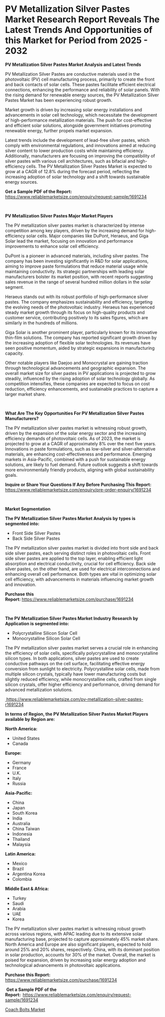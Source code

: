 <p><h1>PV Metallization Silver Pastes Market Research Report Reveals The Latest Trends And Opportunities of this Market for Period from 2025 - 2032</h1></p><p><strong>PV Metallization Silver Pastes Market Analysis and Latest Trends</strong></p>
<p><p>PV Metallization Silver Pastes are conductive materials used in the photovoltaic (PV) cell manufacturing process, primarily to create the front and back contacts of solar cells. These pastes facilitate efficient electrical connections, enhancing the performance and reliability of solar panels. With the rising demand for renewable energy sources, the PV Metallization Silver Pastes Market has been experiencing robust growth.</p><p>Market growth is driven by increasing solar energy installations and advancements in solar cell technology, which necessitate the development of high-performance metallization materials. The push for cost-effective and efficient solar solutions, alongside government initiatives promoting renewable energy, further propels market expansion. </p><p>Latest trends include the development of lead-free silver pastes, which comply with environmental regulations, and innovations aimed at reducing silver content to lower production costs while maintaining efficiency. Additionally, manufacturers are focusing on improving the compatibility of silver pastes with various cell architectures, such as bifacial and high-efficiency cells. The PV Metallization Silver Pastes Market is expected to grow at a CAGR of 12.8% during the forecast period, reflecting the increasing adoption of solar technology and a shift towards sustainable energy sources.</p></p>
<p><strong>Get a Sample PDF of the Report:&nbsp;</strong> <a href="https://www.reliablemarketsize.com/enquiry/request-sample/1691234?utm_campaign=3555&utm_medium=2&utm_source=Github&utm_content=ia&utm_term=26032025&utm_id=pv-metallization-silver-pastes">https://www.reliablemarketsize.com/enquiry/request-sample/1691234</a></p>
<p>&nbsp;</p>
<p><strong>PV Metallization Silver Pastes Major Market Players</strong></p>
<p><p>The PV metallization silver pastes market is characterized by intense competition among key players, driven by the increasing demand for high-efficiency solar cells. Major companies like DuPont, Heraeus, and Giga Solar lead the market, focusing on innovation and performance improvements to enhance solar cell efficiency.</p><p>DuPont is a pioneer in advanced materials, including silver pastes. The company has been investing significantly in R&D for solar applications, aiming to improve paste formulations that reduce material usage while maintaining conductivity. Its strategic partnerships with leading solar manufacturers bolster its market position, with recent reports suggesting sales revenue in the range of several hundred million dollars in the solar segment.</p><p>Heraeus stands out with its robust portfolio of high-performance silver pastes. The company emphasizes sustainability and efficiency, targeting the evolving needs of the photovoltaic industry. Heraeus has experienced steady market growth through its focus on high-quality products and customer service, contributing positively to its sales figures, which are similarly in the hundreds of millions.</p><p>Giga Solar is another prominent player, particularly known for its innovative thin-film solutions. The company has reported significant growth driven by the increasing adoption of flexible solar technologies. Its revenues have seen positive momentum, aided by strategic expansions in manufacturing capacity.</p><p>Other notable players like Daejoo and Monocrystal are gaining traction through technological advancements and geographic expansion. The overall market size for silver pastes in PV applications is projected to grow steadily, influenced by the rising adoption of solar technology globally. As competition intensifies, these companies are expected to focus on cost reduction, efficiency enhancements, and sustainable practices to capture a larger market share.</p></p>
<p>&nbsp;</p>
<p><strong>What Are The Key Opportunities For PV Metallization Silver Pastes Manufacturers?</strong></p>
<p><p>The PV metallization silver pastes market is witnessing robust growth, driven by the expansion of the solar energy sector and the increasing efficiency demands of photovoltaic cells. As of 2023, the market is projected to grow at a CAGR of approximately 8% over the next five years. Innovations in paste formulations, such as low-silver and silver-alternative materials, are enhancing cost-effectiveness and performance. Emerging markets in Asia-Pacific, combined with a push for sustainable energy solutions, are likely to fuel demand. Future outlook suggests a shift towards more environmentally friendly products, aligning with global sustainability goals.</p></p>
<p><strong>Inquire or Share Your Questions If Any Before Purchasing This Report:</strong> <a href="https://www.reliablemarketsize.com/enquiry/pre-order-enquiry/1691234?utm_campaign=3555&utm_medium=2&utm_source=Github&utm_content=ia&utm_term=26032025&utm_id=pv-metallization-silver-pastes">https://www.reliablemarketsize.com/enquiry/pre-order-enquiry/1691234</a></p>
<p>&nbsp;</p>
<p><strong>Market Segmentation</strong></p>
<p><strong>The PV Metallization Silver Pastes Market Analysis by types is segmented into:</strong></p>
<p><ul><li>Front Side Silver Pastes</li><li>Back Side Silver Pastes</li></ul></p>
<p><p>The PV metallization silver pastes market is divided into front side and back side silver pastes, each serving distinct roles in photovoltaic cells. Front side silver pastes are applied to the top layer, enabling efficient light absorption and electrical conductivity, crucial for cell efficiency. Back side silver pastes, on the other hand, are used for electrical interconnections and enhancing overall cell performance. Both types are vital in optimizing solar cell efficiency, with advancements in materials influencing market growth and innovation.</p></p>
<p><strong>Purchase this Report:&nbsp;</strong><a href="https://www.reliablemarketsize.com/purchase/1691234?utm_campaign=3555&utm_medium=2&utm_source=Github&utm_content=ia&utm_term=26032025&utm_id=pv-metallization-silver-pastes">https://www.reliablemarketsize.com/purchase/1691234</a></p>
<p>&nbsp;</p>
<p><strong>The PV Metallization Silver Pastes Market Industry Research by Application is segmented into:</strong></p>
<p><ul><li>Polycrystalline Silicon Solar Cell</li><li>Monocrystalline Silicon Solar Cell</li></ul></p>
<p><p>The PV metallization silver pastes market serves a crucial role in enhancing the efficiency of solar cells, specifically polycrystalline and monocrystalline silicon types. In both applications, silver pastes are used to create conductive pathways on the cell surface, facilitating effective energy conversion from sunlight to electricity. Polycrystalline solar cells, made from multiple silicon crystals, typically have lower manufacturing costs but slightly reduced efficiency, while monocrystalline cells, crafted from single silicon crystals, offer higher efficiency and performance, driving demand for advanced metallization solutions.</p></p>
<p><a href="https://www.reliablemarketsize.com/pv-metallization-silver-pastes-r1691234?utm_campaign=3555&utm_medium=2&utm_source=Github&utm_content=ia&utm_term=26032025&utm_id=pv-metallization-silver-pastes">&nbsp;https://www.reliablemarketsize.com/pv-metallization-silver-pastes-r1691234</a></p>
<p><strong>In terms of Region, the PV Metallization Silver Pastes Market Players available by Region are:</strong></p>
<p>
    <p> <strong> North America: </strong>
        <ul>
            <li>United States</li>
            <li>Canada</li>
        </ul>
        </p> 
    <p> <strong> Europe: </strong>
        <ul>
            <li>Germany</li>
            <li>France</li>
            <li>U.K.</li>
            <li>Italy</li>
            <li>Russia</li>
        </ul>
        </p> 
    <p> <strong> Asia-Pacific: </strong>
        <ul>
            <li>China</li>
            <li>Japan</li>
            <li>South Korea</li>
            <li>India</li>
            <li>Australia</li>
            <li>China Taiwan</li>
            <li>Indonesia</li>
            <li>Thailand</li>
            <li>Malaysia</li>
        </ul>
        </p> 
    <p> <strong> Latin America: </strong>
        <ul>
            <li>Mexico</li>
            <li>Brazil</li>
            <li>Argentina Korea</li>
            <li>Colombia</li>
        </ul>
        </p> 
    <p> <strong> Middle East & Africa: </strong>
        <ul>
            <li>Turkey</li>
            <li>Saudi</li>
            <li>Arabia</li>
            <li>UAE</li>
            <li>Korea</li>
        </ul>
    </p>
    </p>
<p><p>The PV metallization silver pastes market is witnessing robust growth across various regions, with APAC leading due to its extensive solar manufacturing base, projected to capture approximately 45% market share. North America and Europe are also significant players, expected to hold around 25% and 20% shares, respectively. China, with its dominant position in solar production, accounts for 30% of the market. Overall, the market is poised for expansion, driven by increasing solar energy adoption and technological advancements in photovoltaic applications.</p></p>
<p><strong>Purchase this Report: </strong><a href="https://www.reliablemarketsize.com/purchase/1691234?utm_campaign=3555&utm_medium=2&utm_source=Github&utm_content=ia&utm_term=26032025&utm_id=pv-metallization-silver-pastes">https://www.reliablemarketsize.com/purchase/1691234</a></p>
<p>&nbsp;<strong>Get a Sample PDF of the Report:&nbsp;&nbsp;</strong><a href="https://www.reliablemarketsize.com/enquiry/request-sample/1691234?utm_campaign=3555&utm_medium=2&utm_source=Github&utm_content=ia&utm_term=26032025&utm_id=pv-metallization-silver-pastes">https://www.reliablemarketsize.com/enquiry/request-sample/1691234</a></p>
<p><strong></strong></p>
<p><p><a href="https://github.com/jaquelynhasenaue8/Market-Research-Report-List-1/blob/main/coach-bolts-market.md?utm_campaign=3555&utm_medium=2&utm_source=Github&utm_content=ia&utm_term=26032025&utm_id=pv-metallization-silver-pastes">Coach Bolts Market</a></p></p>